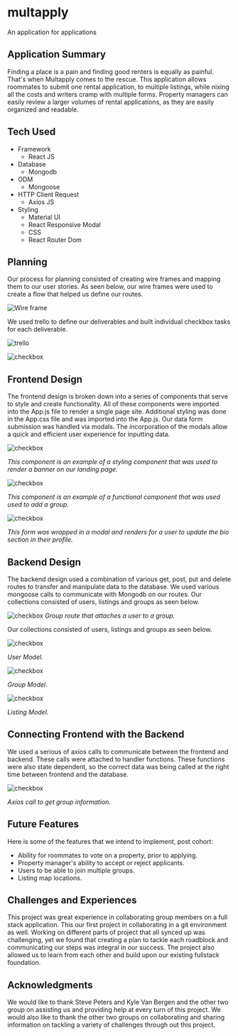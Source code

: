 # multapply
An application for applications

## Application Summary

Finding a place is a pain and finding good renters is equally as painful. That's
when Multapply comes to the rescue. This application allows roommates to submit
one rental application, to multiple listings, while nixing all the costs and
writers cramp with multiple forms. Property managers can easily review a
larger volumes of rental applications, as they are easily organized and readable.


## Tech Used

* Framework
  * React JS
* Database
  * Mongodb
* ODM
  * Mongoose
* HTTP Client Request
  * Axios JS
* Styling
  * Material UI
  * React Responsive Modal
  * CSS
  * React Router Dom


## Planning

Our process for planning consisted of creating wire frames and mapping them to our user stories. As seen below, our wire frames were used to create a flow that
helped us define our routes.

![Wire frame](/client/public/img/wire_frame.png)

We used trello to define our deliverables and built individual checkbox tasks for each deliverable.

![trello](/client/public/img/trello.png)

![checkbox](/client/public/img/checkbox.png)

## Frontend Design

The frontend design is broken down into a series of components that serve to style and create functionality.
All of these components were imported into the App.js file to render a single page site. Additional styling was
done in the App.css file and was imported into the App.js. Our data form submission was handled via modals. The
incorporation of the modals allow a quick and efficient user experience for inputting data.  

![checkbox](/client/public/img/stylecomponent.png)

 *This component is an example of a styling component that was used to render
 a banner on our landing page.*

 ![checkbox](/client/public/img/functionalcomponent.png)

  *This component is an example of a functional component that was used used
  to add a group.*

  ![checkbox](/client/public/img/biomodal.png)

   *This form was wrapped in a modal and renders for a user to update the
   bio section in their profile.*

  ## Backend Design

  The backend design used a combination of various get, post, put and delete routes to transfer and manipulate data to the database. We used various mongoose calls to communicate with Mongodb on our routes. Our collections consisted of users, listings and groups as seen below.

  ![checkbox](/client/public/img/grouproutetouser.png)
  *Group route that attaches a user to a group.*

  Our collections consisted of users, listings and groups as seen below.

  ![checkbox](/client/public/img/usermodel.png)

  *User Model.*

  ![checkbox](/client/public/img/groupmodel.png)

  *Group Model.*

  ![checkbox](/client/public/img/listingmodel.png)

  *Listing Model.*

## Connecting Frontend with the Backend

We used a serious of axios calls to communicate between the frontend and backend. These calls were attached to handler functions. These functions were also state dependent, so the correct data was being called at the right time between
frontend and the database.

![checkbox](/client/public/img/axioscall.png)

*Axios call to get group information.*

## Future Features

Here is some of the features that we intend to implement, post cohort:

* Ability for roommates to vote on a property, prior to applying.
* Property manager's ability to accept or reject applicants.
* Users to be able to join multiple groups.
* Listing map locations.

## Challenges and Experiences

This project was great experience in collaborating group members on a full stack application. This our first project
in collaborating in a git environment as well. Working on different parts of project that all synced up was challenging, yet we found that creating a plan to tackle each roadblock and communicating our steps was integral in our success. The
project also allowed us to learn from each other and build upon our existing fullstack foundation.

## Acknowledgments

We would like to thank Steve Peters and Kyle Van Bergen and the other two group on assisting us and providing help at every turn of this project. We would also like to thank the other two groups on collaborating and sharing information on tackling a variety of challenges through out this project.
